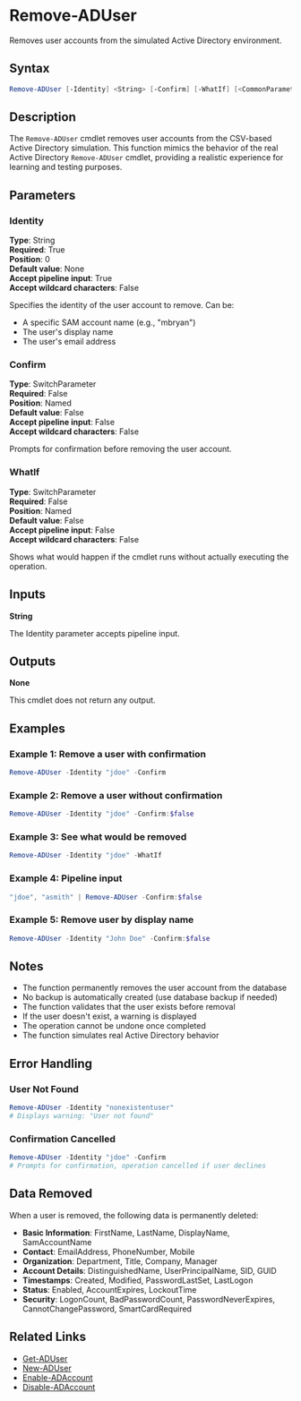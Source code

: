 # Remove-ADUser

Removes user accounts from the simulated Active Directory environment.

## Syntax

```powershell
Remove-ADUser [-Identity] <String> [-Confirm] [-WhatIf] [<CommonParameters>]
```

## Description

The `Remove-ADUser` cmdlet removes user accounts from the CSV-based Active Directory simulation. This function mimics the behavior of the real Active Directory `Remove-ADUser` cmdlet, providing a realistic experience for learning and testing purposes.

## Parameters

### Identity
**Type**: String  
**Required**: True  
**Position**: 0  
**Default value**: None  
**Accept pipeline input**: True  
**Accept wildcard characters**: False

Specifies the identity of the user account to remove. Can be:
- A specific SAM account name (e.g., "mbryan")
- The user's display name
- The user's email address

### Confirm
**Type**: SwitchParameter  
**Required**: False  
**Position**: Named  
**Default value**: False  
**Accept pipeline input**: False  
**Accept wildcard characters**: False

Prompts for confirmation before removing the user account.

### WhatIf
**Type**: SwitchParameter  
**Required**: False  
**Position**: Named  
**Default value**: False  
**Accept pipeline input**: False  
**Accept wildcard characters**: False

Shows what would happen if the cmdlet runs without actually executing the operation.

## Inputs

**String**

The Identity parameter accepts pipeline input.

## Outputs

**None**

This cmdlet does not return any output.

## Examples

### Example 1: Remove a user with confirmation
```powershell
Remove-ADUser -Identity "jdoe" -Confirm
```

### Example 2: Remove a user without confirmation
```powershell
Remove-ADUser -Identity "jdoe" -Confirm:$false
```

### Example 3: See what would be removed
```powershell
Remove-ADUser -Identity "jdoe" -WhatIf
```

### Example 4: Pipeline input
```powershell
"jdoe", "asmith" | Remove-ADUser -Confirm:$false
```

### Example 5: Remove user by display name
```powershell
Remove-ADUser -Identity "John Doe" -Confirm:$false
```

## Notes

- The function permanently removes the user account from the database
- No backup is automatically created (use database backup if needed)
- The function validates that the user exists before removal
- If the user doesn't exist, a warning is displayed
- The operation cannot be undone once completed
- The function simulates real Active Directory behavior

## Error Handling

### User Not Found
```powershell
Remove-ADUser -Identity "nonexistentuser"
# Displays warning: "User not found"
```

### Confirmation Cancelled
```powershell
Remove-ADUser -Identity "jdoe" -Confirm
# Prompts for confirmation, operation cancelled if user declines
```

## Data Removed

When a user is removed, the following data is permanently deleted:

- **Basic Information**: FirstName, LastName, DisplayName, SamAccountName
- **Contact**: EmailAddress, PhoneNumber, Mobile
- **Organization**: Department, Title, Company, Manager
- **Account Details**: DistinguishedName, UserPrincipalName, SID, GUID
- **Timestamps**: Created, Modified, PasswordLastSet, LastLogon
- **Status**: Enabled, AccountExpires, LockoutTime
- **Security**: LogonCount, BadPasswordCount, PasswordNeverExpires, CannotChangePassword, SmartCardRequired

## Related Links

- [Get-ADUser](Get-ADUser.md)
- [New-ADUser](New-ADUser.md)
- [Enable-ADAccount](Enable-ADAccount.md)
- [Disable-ADAccount](Disable-ADAccount.md)